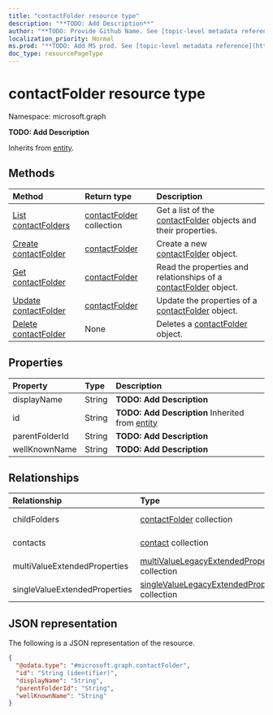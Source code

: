 ```yaml
---
title: "contactFolder resource type"
description: "**TODO: Add Description**"
author: "**TODO: Provide Github Name. See [topic-level metadata reference](https://msgo.azurewebsites.net/add/document/guidelines/metadata.html#topic-level-metadata)**"
localization_priority: Normal
ms.prod: "**TODO: Add MS prod. See [topic-level metadata reference](https://msgo.azurewebsites.net/add/document/guidelines/metadata.html#topic-level-metadata)**"
doc_type: resourcePageType
---
```


# contactFolder resource type

Namespace: microsoft.graph



**TODO: Add Description**


Inherits from [entity](../resources/entity.md).

## Methods
|Method|Return type|Description|
|:---|:---|:---|
|[List contactFolders](../api/contactfolder-list.md)|[contactFolder](../resources/contactfolder.md) collection|Get a list of the [contactFolder](../resources/contactfolder.md) objects and their properties.|
|[Create contactFolder](../api/contactfolder-create.md)|[contactFolder](../resources/contactfolder.md)|Create a new [contactFolder](../resources/contactfolder.md) object.|
|[Get contactFolder](../api/contactfolder-get.md)|[contactFolder](../resources/contactfolder.md)|Read the properties and relationships of a [contactFolder](../resources/contactfolder.md) object.|
|[Update contactFolder](../api/contactfolder-update.md)|[contactFolder](../resources/contactfolder.md)|Update the properties of a [contactFolder](../resources/contactfolder.md) object.|
|[Delete contactFolder](../api/contactfolder-delete.md)|None|Deletes a [contactFolder](../resources/contactfolder.md) object.|

## Properties
|Property|Type|Description|
|:---|:---|:---|
|displayName|String|**TODO: Add Description**|
|id|String|**TODO: Add Description** Inherited from [entity](../resources/entity.md)|
|parentFolderId|String|**TODO: Add Description**|
|wellKnownName|String|**TODO: Add Description**|

## Relationships
|Relationship|Type|Description|
|:---|:---|:---|
|childFolders|[contactFolder](../resources/contactfolder.md) collection|**TODO: Add Description**|
|contacts|[contact](../resources/contact.md) collection|**TODO: Add Description**|
|multiValueExtendedProperties|[multiValueLegacyExtendedProperty](../resources/multivaluelegacyextendedproperty.md) collection|**TODO: Add Description**|
|singleValueExtendedProperties|[singleValueLegacyExtendedProperty](../resources/singlevaluelegacyextendedproperty.md) collection|**TODO: Add Description**|

## JSON representation
The following is a JSON representation of the resource.
<!-- {
  "blockType": "resource",
  "keyProperty": "id",
  "@odata.type": "microsoft.graph.contactFolder",
  "baseType": "microsoft.graph.entity",
  "openType": false
}
-->
``` json
{
  "@odata.type": "#microsoft.graph.contactFolder",
  "id": "String (identifier)",
  "displayName": "String",
  "parentFolderId": "String",
  "wellKnownName": "String"
}
```

